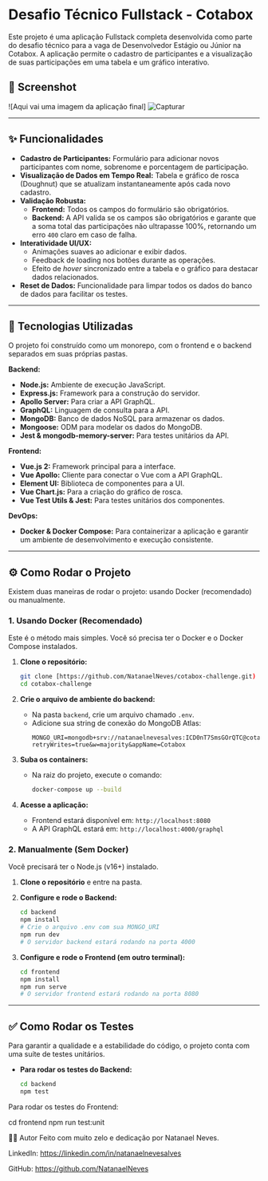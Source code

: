 # Desafio Técnico Fullstack - Cotabox

Este projeto é uma aplicação Fullstack completa desenvolvida como parte do desafio técnico para a vaga de Desenvolvedor Estágio ou Júnior na Cotabox. A aplicação permite o cadastro de participantes e a visualização de suas participações em uma tabela e um gráfico interativo.

## 📸 Screenshot

![Aqui vai uma imagem da aplicação final] ![Capturar](https://github.com/user-attachments/assets/bcf825b0-e1a3-43f4-ad67-bc906e0afb78)

---

## ✨ Funcionalidades

- **Cadastro de Participantes:** Formulário para adicionar novos participantes com nome, sobrenome e porcentagem de participação.
- **Visualização de Dados em Tempo Real:** Tabela e gráfico de rosca (Doughnut) que se atualizam instantaneamente após cada novo cadastro.
- **Validação Robusta:**
  - **Frontend:** Todos os campos do formulário são obrigatórios.
  - **Backend:** A API valida se os campos são obrigatórios e garante que a soma total das participações não ultrapasse 100%, retornando um erro `400` claro em caso de falha.
- **Interatividade UI/UX:**
  - Animações suaves ao adicionar e exibir dados.
  - Feedback de loading nos botões durante as operações.
  - Efeito de *hover* sincronizado entre a tabela e o gráfico para destacar dados relacionados.
- **Reset de Dados:** Funcionalidade para limpar todos os dados do banco de dados para facilitar os testes.

---

## 🚀 Tecnologias Utilizadas

O projeto foi construído como um monorepo, com o frontend e o backend separados em suas próprias pastas.

**Backend:**
- **Node.js:** Ambiente de execução JavaScript.
- **Express.js:** Framework para a construção do servidor.
- **Apollo Server:** Para criar a API GraphQL.
- **GraphQL:** Linguagem de consulta para a API.
- **MongoDB:** Banco de dados NoSQL para armazenar os dados.
- **Mongoose:** ODM para modelar os dados do MongoDB.
- **Jest & mongodb-memory-server:** Para testes unitários da API.

**Frontend:**
- **Vue.js 2:** Framework principal para a interface.
- **Vue Apollo:** Cliente para conectar o Vue com a API GraphQL.
- **Element UI:** Biblioteca de componentes para a UI.
- **Vue Chart.js:** Para a criação do gráfico de rosca.
- **Vue Test Utils & Jest:** Para testes unitários dos componentes.

**DevOps:**
- **Docker & Docker Compose:** Para containerizar a aplicação e garantir um ambiente de desenvolvimento e execução consistente.

---

## ⚙️ Como Rodar o Projeto

Existem duas maneiras de rodar o projeto: usando Docker (recomendado) ou manualmente.

### 1. Usando Docker (Recomendado)

Este é o método mais simples. Você só precisa ter o Docker e o Docker Compose instalados.

1.  **Clone o repositório:**
    ```bash
    git clone [https://github.com/NatanaelNeves/cotabox-challenge.git)
    cd cotabox-challenge
    ```

2.  **Crie o arquivo de ambiente do backend:**
    - Na pasta `backend`, crie um arquivo chamado `.env`.
    - Adicione sua string de conexão do MongoDB Atlas:
      ```
      MONGO_URI=mongodb+srv://natanaelnevesalves:ICD0nT7SmsGOrQTC@cotabox.hp0c7fi.mongodb.net/?retryWrites=true&w=majority&appName=Cotabox
      ```

3.  **Suba os containers:**
    - Na raiz do projeto, execute o comando:
      ```bash
      docker-compose up --build
      ```

4.  **Acesse a aplicação:**
    - Frontend estará disponível em: `http://localhost:8080`
    - A API GraphQL estará em: `http://localhost:4000/graphql`

### 2. Manualmente (Sem Docker)

Você precisará ter o Node.js (v16+) instalado.

1.  **Clone o repositório** e entre na pasta.

2.  **Configure e rode o Backend:**
    ```bash
    cd backend
    npm install
    # Crie o arquivo .env com sua MONGO_URI
    npm run dev 
    # O servidor backend estará rodando na porta 4000
    ```

3.  **Configure e rode o Frontend (em outro terminal):**
    ```bash
    cd frontend
    npm install
    npm run serve
    # O servidor frontend estará rodando na porta 8080
    ```

---

## ✅ Como Rodar os Testes

Para garantir a qualidade e a estabilidade do código, o projeto conta com uma suíte de testes unitários.

- **Para rodar os testes do Backend:**
  ```bash
  cd backend
  npm test

Para rodar os testes do Frontend:

cd frontend
npm run test:unit

👨‍💻 Autor
Feito com muito zelo e dedicação por Natanael Neves.

LinkedIn: https://linkedin.com/in/natanaelnevesalves

GitHub: https://github.com/NatanaelNeves

</markdown>
